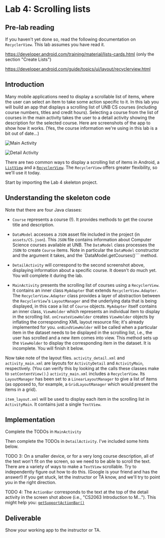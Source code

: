 # Lab 4: Scrolling lists

## Pre-lab reading

If you haven't yet done so, read the following documentation on
`RecyclerView`. This lab assumes you have read it.

https://developer.android.com/training/material/lists-cards.html (only
the section "Create Lists")

https://developer.android.com/guide/topics/ui/layout/recyclerview.html

## Introduction

Many mobile applications need to display a scrollable list of items,
where the user can select an item to take some action specific to
it. In this lab you will build an app that displays a scrolling list
of UNB CS courses (including course numbers, titles and credit
hours). Selecting a course from the list of courses in the main
activity takes the user to a detail activity showing the description
for the selected course. Here are screenshots of the app to show how
it works. (Yes, the course information we're using in this lab is a
bit out of date...)

![Main Activity](https://i.imgur.com/8vQZmXf.png?1)

![Detail Activity](https://i.imgur.com/qaqnSXb.png?1)

There are two common ways to display a scrolling list of items in
Android, a
[`ListView`](https://developer.android.com/guide/topics/ui/layout/listview.html)
and a
[`RecyclerView`](https://developer.android.com/guide/topics/ui/layout/recyclerview.html). The
`RecyclerView` offers greater flexibility, so we'll use it today.

Start by importing the Lab 4 skeleton project.

## Understanding the skeleton code

Note that there are four Java classes:

* `Course` represents a course (!). It provides methods to get the
  course title and description.

* `DataModel` accesses a ```JSON``` asset file included in the project
(in ```assets/CS.json```). This ```JSON``` file contains information
about Computer Science courses available at UNB. The ```DataModel```
class processes the ```JSON``` to create ```Course``` items. Note in
particular the `DataModel` constructor and the argument it takes, and
the `DataModel.getCourses()``` method.

* `DetailActivity` will correspond to the second screenshot above,
  displaying information about a specific course. It doesn't do much
  yet. You will complete it during the lab.

* `MainActivity` presents the scrolling list of courses using a
  `RecyclerView`. It contains an inner class `MyAdapter` that extends
  `RecyclerView.Adapter`. The `RecyclerView.Adapter` class provides a
  layer of abstraction between the `RecyclerView`'s `LayoutManager`
  and the underlying data that is being displayed, in this case a list
  of `Course` objects. `MyAdapter` itself contains an inner class,
  `ViewHolder` which represents an individual item to display in the
  scrolling list. `onCreateViewHolder` creates `ViewHolder` objects by
  inflating the corresponding XML layout resource file; it's already
  implemented for you. `onBindViewHolder` will be called when a
  particular item in the dataset needs to be displayed in the
  scrolling list, i.e., the user has scrolled and a new item comes
  into view. This method sets up the `ViewHolder` to display the
  corresponding item in the dataset. It is incomplete. You will finish
  it below.

Now take note of the layout files. `activity_detail.xml` and
`activity_main.xml` are layouts for `ActivityDetail` and
`ActivityMain`, respectively. (You can verify this by looking at the
calls these classes make to `setContentView()`.) `activity_main.xml`
includes a `RecyclerView`. Its `LayoutManager` has been set to a
`LinearLayoutManager` to give a list of items (as opposed to, for
example, a `GridLayoutManager` which would present the items in a
grid).

`item_layout.xml` will be used to display each item in the scrolling
list in `ActivityMain`. It contains just a single `TextView`.

## Implementation

Complete the TODOs in `MainActivity`

Then complete the TODOs in `DetailActivity`. I've included some hints
below.

TODO 3: On a smaller device, or for a very long course description,
all of the text won't fit on the screen, so we need to be able to
scroll the text. There are a variety of ways to make a `TextView`
scrollable. Try to independently figure out how to do this. (Google is
your friend and has the answer!) If you get stuck, let the instructor
or TA know, and we'll try to point you in the right direction.

TODO 4: The `ActionBar` corresponds to the text at the top of the
detail activity in the screen shot above (i.e., "CS2063 Introduction
to M..."). This might help you: [```getSupportActionBar()```](http://developer.android.com/reference/android/support/v7/app/AppCompatActivity.html#getSupportActionBar%28%29)


## Deliverable

Show your working app to the instructor or TA.
